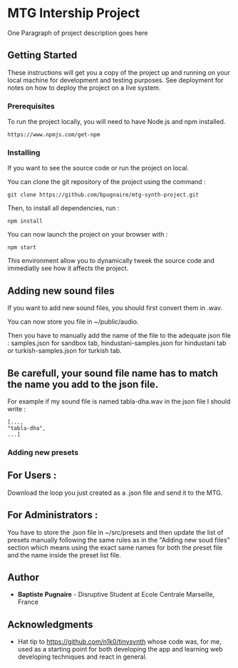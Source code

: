 # MTG Intership Project
One Paragraph of project description goes here

## Getting Started

These instructions will get you a copy of the project up and running on your local machine for development and testing purposes. See deployment for notes on how to deploy the project on a live system.

### Prerequisites

To run the project locally, you will need to have Node.js and npm installed.
```
https://www.npmjs.com/get-npm
```

### Installing

If you want to see the source code or run the project on local.

You can clone the git repository of the project using the command :

```
git clone https://github.com/bpugnaire/mtg-synth-project.git
```

Then, to install all dependencies, run : 
```
npm install
```

You can now launch the project on your browser with :
```
npm start
```
This environment allow you to dynamically tweek the source code and immediatly see how it affects the project.

## Adding new sound files

If you want to add new sound files, you should first convert them in .wav.

You can now store you file in ~/public/audio.

Then you have to manually add the name of the file to the adequate json file : samples.json for sandbox tab, hindustani-samples.json for hindustani tab or turkish-samples.json for turkish tab.

Be carefull, your sound file name has to match the name you add to the json file.
-

For example if my sound file is named tabla-dha.wav in the json file I should write :

```
[...,
"tabla-dha",
...]
```

### Adding new presets

For Users :
-
Download the loop you just created as a .json file and send it to the MTG.

For Administrators :
-
You have to store the .json file in ~/src/presets and then update the list of presets manually following the same rules as in the "Adding new soud files" section which means using the exact same names for both the preset file and the name inside the preset list file.


## Author

* **Baptiste Pugnaire** - Disruptive Student at Ecole Centrale Marseille, France

## Acknowledgments

* Hat tip to https://github.com/n1k0/tinysynth whose code was, for me, used as a starting point for both developing the app and learning web developing techniques and react in general.

